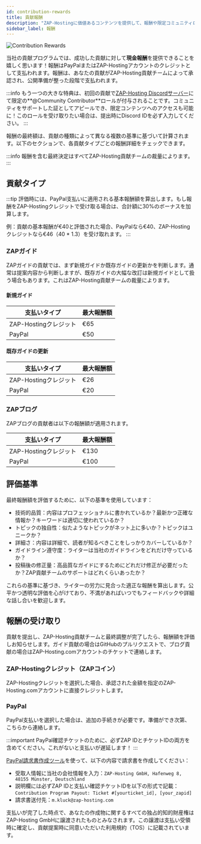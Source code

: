 ```yaml
---
id: contribution-rewards
title: 貢献報酬
description: "ZAP-Hostingに価値あるコンテンツを提供して、報酬や限定コミュニティロールをゲットしよう → 今すぐ詳しくチェック"
sidebar_label: 報酬
---
```


![Contribution Rewards](https://screensaver01.zap-hosting.com/index.php/s/mJtScnJbocGEiHJ/preview)

当社の貢献プログラムでは、成功した貢献に対して**現金報酬**を提供できることを嬉しく思います！報酬はPayPalまたはZAP-Hostingアカウントのクレジットとして支払われます。報酬は、あなたの貢献がZAP-Hosting貢献チームによって承認され、公開準備が整った段階で支払われます。

:::info
もう一つの大きな特典は、初回の貢献で[ZAP-Hosting Discordサーバー](https://discord.com/invite/zaphosting)にて限定の**@Community Contributor**ロールが付与されることです。コミュニティをサポートした証としてアピールでき、限定コンテンツへのアクセスも可能に！このロールを受け取りたい場合は、提出時にDiscord IDを必ず入力してください。
:::

報酬の最終額は、貢献の種類によって異なる複数の基準に基づいて計算されます。以下のセクションで、各貢献タイプごとの報酬詳細をチェックできます。

:::info
報酬を含む最終決定はすべてZAP-Hosting貢献チームの裁量によります。
:::

## 貢献タイプ

:::tip
評価時には、PayPal支払いに適用される基本報酬額を算出します。もし報酬をZAP-Hostingクレジットで受け取る場合は、合計額に30%のボーナスを加算します。

例：貢献の基本報酬が€40と評価された場合、PayPalなら€40、ZAP-Hostingクレジットなら€46（40 * 1.3）を受け取れます。
:::

### ZAPガイド

ZAPガイドの貢献では、まず新規ガイドか既存ガイドの更新かを判断します。通常は提案内容から判断しますが、既存ガイドの大幅な改訂は新規ガイドとして扱う場合もあります。これはZAP-Hosting貢献チームの裁量によります。

#### 新規ガイド
| 支払いタイプ       | 最大報酬額    |
| ------------------ | ------------ |
| ZAP-Hostingクレジット | €65          |
| PayPal             | €50          |

#### 既存ガイドの更新
| 支払いタイプ       | 最大報酬額    |
| ------------------ | ------------ |
| ZAP-Hostingクレジット | €26          |
| PayPal             | €20          |

### ZAPブログ

ZAPブログの貢献者は以下の報酬額が適用されます。

| 支払いタイプ       | 最大報酬額    |
| ------------------ | ------------ |
| ZAP-Hostingクレジット | €130         |
| PayPal             | €100         |

## 評価基準

最終報酬額を評価するために、以下の基準を使用しています：
- 技術的品質：内容はプロフェッショナルに書かれているか？最新かつ正確な情報か？キーワードは適切に使われているか？
- トピックの独自性：似たようなトピックがネット上に多いか？トピックはユニークか？
- 詳細さ：内容は詳細で、読者が知るべきことをしっかりカバーしているか？
- ガイドライン遵守度：ライターは当社のガイドラインをどれだけ守っているか？
- 投稿後の修正量：高品質なガイドにするためにどれだけ修正が必要だったか？ZAP貢献チームのサポートはどれくらいあったか？

これらの基準に基づき、ライターの労力に見合った適正な報酬を算出します。公平かつ透明な評価を心がけており、不満があればいつでもフィードバックや詳細な話し合いを歓迎します。

## 報酬の受け取り

貢献を提出し、ZAP-Hosting貢献チームと最終調整が完了したら、報酬額を評価しお知らせします。ガイド貢献の場合はGitHubのプルリクエストで、ブログ貢献の場合はZAP-Hosting.comアカウントのチケットで連絡します。

### ZAP-Hostingクレジット（ZAPコイン）
ZAP-Hostingクレジットを選択した場合、承認された金額を指定のZAP-Hosting.comアカウントに直接クレジットします。

### PayPal
PayPal支払いを選択した場合は、追加の手続きが必要です。準備ができ次第、こちらから連絡します。

:::important
PayPal確認チケットのために、必ずZAP IDとチケットIDの両方を含めてください。これがないと支払いが遅延します！
:::

[PayPal請求書作成ツール](https://www.paypal.com/invoice/create?fromWidget=newuser)を使って、以下の内容で請求書を作成してください：

- 受取人情報に当社の会社情報を入力：`ZAP-Hosting GmbH, Hafenweg 8, 48155 Münster, Deutschland`
- 説明欄には必ずZAP IDと支払い確認チケットIDを以下の形式で記載：`Contribution Program Payout: Ticket #[yourticket_id], [your_zapid]`
- 請求書送付先：`m.kluck@zap-hosting.com`

支払いが完了した時点で、あなたの作成物に関するすべての独占的知的財産権はZAP-Hosting GmbHに譲渡されたものとみなされます。この譲渡は支払い受領時に確定し、貢献提案時に同意いただいた利用規約（TOS）に記載されています。